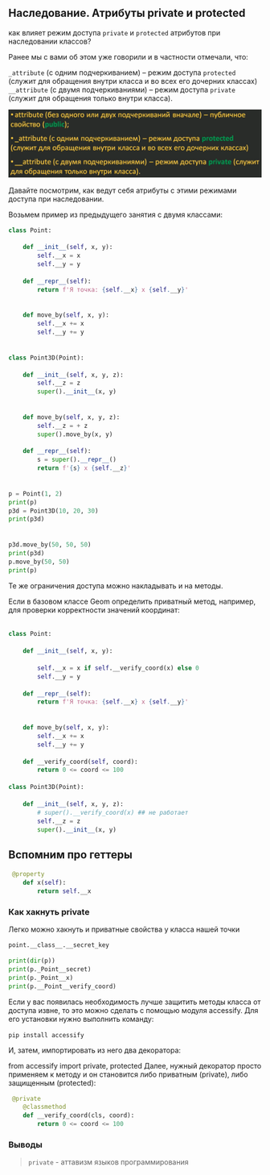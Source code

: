 ## Наследование. Атрибуты private и protected

как влияет режим доступа `private` и `protected` атрибутов при наследовании классов?

Ранее мы с вами об этом уже говорили и в частности отмечали, что:

`_attribute` (с одним подчеркиванием) – режим доступа `protected` (служит для обращения внутри класса и во всех его дочерних классах)
`__attribute` (с двумя подчеркиваниями) – режим доступа `private` (служит для обращения только внутри класса).

![alt text](img/attrib_access.png)

Давайте посмотрим, как ведут себя атрибуты с этими режимами доступа при наследовании. 

Возьмем пример из предыдущего занятия с двумя классами:

```python
class Point:

    def __init__(self, x, y):
        self.__x = x
        self.__y = y

    def __repr__(self):
        return f'Я точка: {self.__x} x {self.__y}'


    def move_by(self, x, y):
        self.__x += x
        self.__y += y


class Point3D(Point):

    def __init__(self, x, y, z):
        self.__z = z
        super().__init__(x, y)


    def move_by(self, x, y, z):
        self.__z = + z
        super().move_by(x, y)

    def __repr__(self):
        s = super().__repr__()
        return f'{s} x {self.__z}'


p = Point(1, 2)
print(p)
p3d = Point3D(10, 20, 30)
print(p3d)


p3d.move_by(50, 50, 50)
print(p3d)
p.move_by(50, 50)
print(p)
```

Те же ограничения доступа можно накладывать и на методы. 

Если в базовом классе Geom определить приватный метод, например, для проверки корректности значений координат:

```python

class Point:

    def __init__(self, x, y):
       
        self.__x = x if self.__verify_coord(x) else 0    
        self.__y = y

    def __repr__(self):
        return f'Я точка: {self.__x} x {self.__y}'

   
    def move_by(self, x, y):
        self.__x += x
        self.__y += y

    def __verify_coord(self, coord):
        return 0 <= coord <= 100

class Point3D(Point):

    def __init__(self, x, y, z):
        # super().__verify_coord(x) ## не работает
        self.__z = z
        super().__init__(x, y)
```


## Вспомним про геттеры
```python
 @property
    def x(self):
        return self.__x


```



### Как хакнуть private

Легко  можно хакнуть и приватные свойства у класса нашей точки
```python
point.__class__.__secret_key
```


```python
print(dir(p))
print(p._Point__secret)
print(p._Point__x)
print(p.__Point__verify_coord)
```

Если у вас появилась необходимость лучше защитить методы класса от доступа извне, то это можно сделать с помощью модуля accessify. Для его установки нужно выполнить команду:

`pip install accessify`

И, затем, импортировать из него два декоратора:

from accessify import private, protected
Далее, нужный декоратор просто применяем к методу и он становится либо приватным (private), либо защищенным (protected):

```python
 @private
    @classmethod
    def __verify_coord(cls, coord):
        return 0 <= coord <= 100
```

### Выводы
>`private` - аттавизм языков программирования